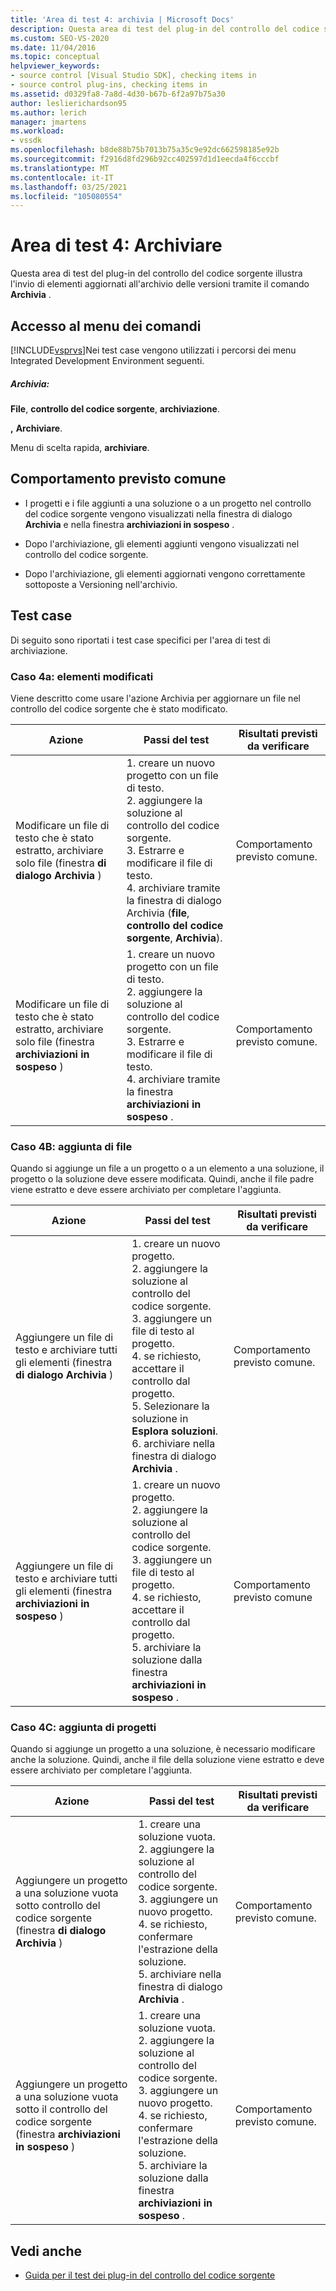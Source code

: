 ```yaml
---
title: 'Area di test 4: archivia | Microsoft Docs'
description: Questa area di test del plug-in del controllo del codice sorgente illustra l'invio di elementi aggiornati all'archivio versioni usando il comando Archivia.
ms.custom: SEO-VS-2020
ms.date: 11/04/2016
ms.topic: conceptual
helpviewer_keywords:
- source control [Visual Studio SDK], checking items in
- source control plug-ins, checking items in
ms.assetid: d0329fa8-7a8d-4d30-b67b-6f2a97b75a30
author: leslierichardson95
ms.author: lerich
manager: jmartens
ms.workload:
- vssdk
ms.openlocfilehash: b8de88b75b7013b75a35c9e92dc662598185e92b
ms.sourcegitcommit: f2916d8fd296b92cc402597d1d1eecda4f6cccbf
ms.translationtype: MT
ms.contentlocale: it-IT
ms.lasthandoff: 03/25/2021
ms.locfileid: "105080554"
---
```

# <a name="test-area-4-check-in"></a>Area di test 4: Archiviare
Questa area di test del plug-in del controllo del codice sorgente illustra l'invio di elementi aggiornati all'archivio delle versioni tramite il comando **Archivia** .

## <a name="command-menu-access"></a>Accesso al menu dei comandi
 [!INCLUDE[vsprvs](../../code-quality/includes/vsprvs_md.md)]Nei test case vengono utilizzati i percorsi dei menu Integrated Development Environment seguenti.

##### <a name="check-in"></a>Archivia:
 **File**, **controllo del codice sorgente**, **archiviazione**.

 **,** **Archiviare**.

 Menu di scelta rapida, **archiviare**.

## <a name="common-expected-behavior"></a>Comportamento previsto comune

- I progetti e i file aggiunti a una soluzione o a un progetto nel controllo del codice sorgente vengono visualizzati nella finestra di dialogo **Archivia** e nella finestra **archiviazioni in sospeso** .

- Dopo l'archiviazione, gli elementi aggiunti vengono visualizzati nel controllo del codice sorgente.

- Dopo l'archiviazione, gli elementi aggiornati vengono correttamente sottoposte a Versioning nell'archivio.

## <a name="test-cases"></a>Test case
 Di seguito sono riportati i test case specifici per l'area di test di archiviazione.

### <a name="case-4a-modified-items"></a>Caso 4a: elementi modificati
 Viene descritto come usare l'azione Archivia per aggiornare un file nel controllo del codice sorgente che è stato modificato.

|Azione|Passi del test|Risultati previsti da verificare|
|------------|----------------|--------------------------------|
|Modificare un file di testo che è stato estratto, archiviare solo file (finestra **di dialogo Archivia** )|1. creare un nuovo progetto con un file di testo.<br />2. aggiungere la soluzione al controllo del codice sorgente.<br />3. Estrarre e modificare il file di testo.<br />4. archiviare tramite la finestra di dialogo Archivia (**file**, **controllo del codice sorgente**, **Archivia**).|Comportamento previsto comune.|
|Modificare un file di testo che è stato estratto, archiviare solo file (finestra **archiviazioni in sospeso** )|1. creare un nuovo progetto con un file di testo.<br />2. aggiungere la soluzione al controllo del codice sorgente.<br />3. Estrarre e modificare il file di testo.<br />4. archiviare tramite la finestra **archiviazioni in sospeso** .|Comportamento previsto comune.|

### <a name="case-4b-adding-files"></a>Caso 4B: aggiunta di file
 Quando si aggiunge un file a un progetto o a un elemento a una soluzione, il progetto o la soluzione deve essere modificata. Quindi, anche il file padre viene estratto e deve essere archiviato per completare l'aggiunta.

|Azione|Passi del test|Risultati previsti da verificare|
|------------|----------------|--------------------------------|
|Aggiungere un file di testo e archiviare tutti gli elementi (finestra **di dialogo Archivia** )|1. creare un nuovo progetto.<br />2. aggiungere la soluzione al controllo del codice sorgente.<br />3. aggiungere un file di testo al progetto.<br />4. se richiesto, accettare il controllo dal progetto.<br />5. Selezionare la soluzione in **Esplora soluzioni**.<br />6. archiviare nella finestra di dialogo **Archivia** .|Comportamento previsto comune.|
|Aggiungere un file di testo e archiviare tutti gli elementi (finestra **archiviazioni in sospeso** )|1. creare un nuovo progetto.<br />2. aggiungere la soluzione al controllo del codice sorgente.<br />3. aggiungere un file di testo al progetto.<br />4. se richiesto, accettare il controllo dal progetto.<br />5. archiviare la soluzione dalla finestra **archiviazioni in sospeso** .|Comportamento previsto comune|

### <a name="case-4c-adding-projects"></a>Caso 4C: aggiunta di progetti
 Quando si aggiunge un progetto a una soluzione, è necessario modificare anche la soluzione. Quindi, anche il file della soluzione viene estratto e deve essere archiviato per completare l'aggiunta.

|Azione|Passi del test|Risultati previsti da verificare|
|------------|----------------|--------------------------------|
|Aggiungere un progetto a una soluzione vuota sotto controllo del codice sorgente (finestra **di dialogo Archivia** )|1. creare una soluzione vuota.<br />2. aggiungere la soluzione al controllo del codice sorgente.<br />3. aggiungere un nuovo progetto.<br />4. se richiesto, confermare l'estrazione della soluzione.<br />5. archiviare nella finestra di dialogo **Archivia** .|Comportamento previsto comune.|
|Aggiungere un progetto a una soluzione vuota sotto il controllo del codice sorgente (finestra **archiviazioni in sospeso** )|1. creare una soluzione vuota.<br />2. aggiungere la soluzione al controllo del codice sorgente.<br />3. aggiungere un nuovo progetto.<br />4. se richiesto, confermare l'estrazione della soluzione.<br />5. archiviare la soluzione dalla finestra **archiviazioni in sospeso** .|Comportamento previsto comune.|

## <a name="see-also"></a>Vedi anche
- [Guida per il test dei plug-in del controllo del codice sorgente](../../extensibility/internals/test-guide-for-source-control-plug-ins.md)
